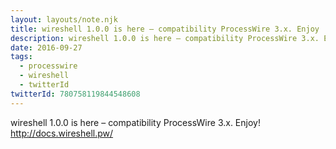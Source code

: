 ```yaml
---
layout: layouts/note.njk
title: wireshell 1.0.0 is here – compatibility ProcessWire 3.x. Enjoy
description: wireshell 1.0.0 is here – compatibility ProcessWire 3.x. Enjoy! http://docs.wireshell.pw/
date: 2016-09-27
tags:
  - processwire
  - wireshell
  - twitterId
twitterId: 780758119844548608
---
```

wireshell 1.0.0 is here – compatibility ProcessWire 3.x. Enjoy! http://docs.wireshell.pw/
